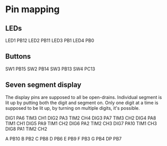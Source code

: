 # Pin mapping

## LEDs
LED1 PB12
LED2 PB11
LED3 PB1
LED4 PB0

## Buttons
SW1 PB15
SW2 PB14
SW3 PB13
SW4 PC13

## Seven segment display
The display pins are supposed to all be open-drains.
Individual segment is lit up by putting both the digit and segment on.
Only one digit at a time is supposed to be lit up, by turning
on multiple digits, it's possible.

DIG1 PA6  TIM3 CH1
DIG2 PA3  TIM2 CH4
DIG3 PA7  TIM3 CH2
DIG4 PA8  TIM1 CH1
DIG5 PA9  TIM1 CH2
DIG6 PA2  TIM2 CH3
DIG7 PA10 TIM1 CH3
DIG8 PA1  TIM2 CH2

A PB10
B PB2
C PB8
D PB6
E PB9
F PB3
G PB4
DP PB7

